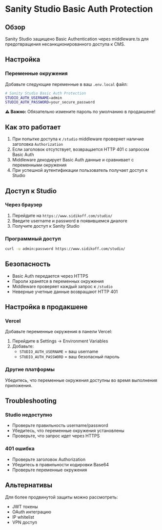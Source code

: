 # Sanity Studio Basic Auth Protection

## Обзор

Sanity Studio защищено Basic Authentication через middleware.ts для предотвращения несанкционированного доступа к CMS.

## Настройка

### Переменные окружения

Добавьте следующие переменные в ваш `.env.local` файл:

```bash
# Sanity Studio Basic Auth Protection
STUDIO_AUTH_USERNAME=admin
STUDIO_AUTH_PASSWORD=your_secure_password
```

**⚠️ Важно:** Обязательно измените пароль по умолчанию в продакшене!

## Как это работает

1. При попытке доступа к `/studio` middleware проверяет наличие заголовка `Authorization`
2. Если заголовок отсутствует, возвращается HTTP 401 с запросом Basic Auth
3. Middleware декодирует Basic Auth данные и сравнивает с переменными окружения
4. При успешной аутентификации пользователь получает доступ к Studio

## Доступ к Studio

### Через браузер

1. Перейдите на `https://www.sidikoff.com/studio/`
2. Введите username и password в появившемся диалоге
3. Получите доступ к Sanity Studio

### Программный доступ

```bash
curl -u admin:password https://www.sidikoff.com/studio/
```

## Безопасность

- Basic Auth передается через HTTPS
- Пароли хранятся в переменных окружения
- Middleware проверяет каждый запрос к `/studio`
- Неверные учетные данные возвращают HTTP 401

## Настройка в продакшене

### Vercel

Добавьте переменные окружения в панели Vercel:

1. Перейдите в Settings → Environment Variables
2. Добавьте:
   - `STUDIO_AUTH_USERNAME` = ваш username
   - `STUDIO_AUTH_PASSWORD` = ваш безопасный пароль

### Другие платформы

Убедитесь, что переменные окружения доступны во время выполнения приложения.

## Troubleshooting

### Studio недоступно

- Проверьте правильность username/password
- Убедитесь, что переменные окружения установлены
- Проверьте, что запрос идет через HTTPS

### 401 ошибка

- Проверьте заголовок Authorization
- Убедитесь в правильности кодировки Base64
- Проверьте переменные окружения

## Альтернативы

Для более продвинутой защиты можно рассмотреть:

- JWT токены
- OAuth интеграцию
- IP whitelist
- VPN доступ
